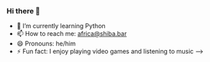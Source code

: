 ### Hi there 👋

- 🌱 I’m currently learning Python
- 📫 How to reach me: africa@shiba.bar
- 😄 Pronouns: he/him
- ⚡ Fun fact: I enjoy playing video games and listening to music
-->
